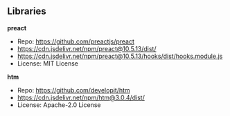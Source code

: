 

## Libraries

__preact__
- Repo: https://github.com/preactjs/preact
- https://cdn.jsdelivr.net/npm/preact@10.5.13/dist/
- https://cdn.jsdelivr.net/npm/preact@10.5.13/hooks/dist/hooks.module.js
- License: MIT License


__htm__
- Repo: https://github.com/developit/htm
- https://cdn.jsdelivr.net/npm/htm@3.0.4/dist/
- License: Apache-2.0 License


